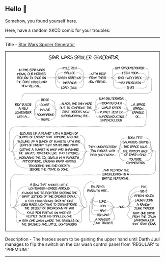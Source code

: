 ## Hello 👀

Somehow, you found yourself here.

Here, have a random XKCD comic for your troubles:

-----------------------------------

Title - [Star Wars Spoiler Generator](https://xkcd.com/2243)

![Star Wars Spoiler Generator](./random_comic.png)

Description - The heroes seem to be gaining the upper hand until Darth Juul manages to flip the switch on the car wash control panel from 'REGULAR' to 'PREMIUM.'

-----------------------------------